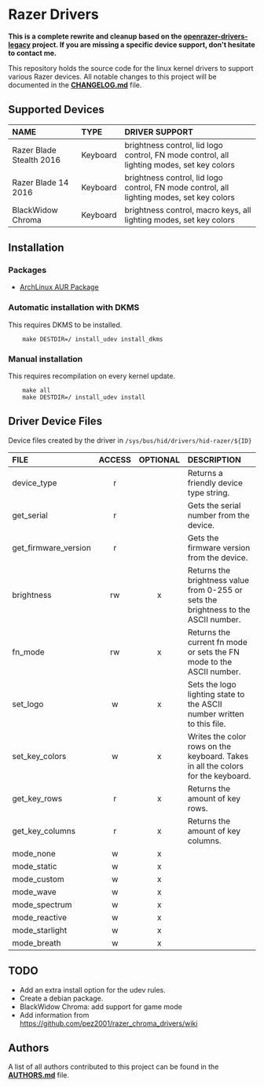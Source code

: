 # Razer Drivers

**This is a complete rewrite and cleanup based on the [openrazer-drivers-legacy](https://github.com/openrazer/openrazer-drivers-legacy) project. If you are missing a specific device support, don't hesitate to contact me.**

This repository holds the source code for the linux kernel drivers to support various Razer devices.
All notable changes to this project will be documented in the **[CHANGELOG.md](CHANGELOG.md)** file.


## Supported Devices

| NAME                     | TYPE     | DRIVER SUPPORT                                                                            |
|:-------------------------|:---------|:------------------------------------------------------------------------------------------|
| Razer Blade Stealth 2016 | Keyboard | brightness control, lid logo control, FN mode control, all lighting modes, set key colors |
| Razer Blade 14 2016      | Keyboard | brightness control, lid logo control, FN mode control, all lighting modes, set key colors |
| BlackWidow Chroma        | Keyboard | brightness control, macro keys, all lighting modes, set key colors                        |


## Installation

### Packages

- [ArchLinux AUR Package](https://aur.archlinux.org/packages/openrazer-drivers-dkms/)

### Automatic installation with DKMS

This requires DKMS to be installed.

```
    make DESTDIR=/ install_udev install_dkms
```

### Manual installation

This requires recompilation on every kernel update.

```
    make all
    make DESTDIR=/ install_udev install
```


## Driver Device Files

Device files created by the driver in `/sys/bus/hid/drivers/hid-razer/${ID}`


| FILE                 | ACCESS | OPTIONAL | DESCRIPTION                                                                         |
|:---------------------|:------:|:--------:|:------------------------------------------------------------------------------------|
| device_type          |   r    |          | Returns a friendly device type string.                                              |
| get_serial           |   r    |          | Gets the serial number from the device.                                             |
| get_firmware_version |   r    |          | Gets the firmware version from the device.                                          |
| brightness           |   rw   |    x     | Returns the brightness value from 0-255 or sets the brightness to the ASCII number. |
| fn_mode              |   rw   |    x     | Returns the current fn mode or sets the FN mode to the ASCII number.                |
| set_logo             |   w    |    x     | Sets the logo lighting state to the ASCII number written to this file.              |
| set_key_colors       |   w    |    x     | Writes the color rows on the keyboard. Takes in all the colors for the keyboard.    |
| get_key_rows         |   r    |    x     | Returns the amount of key rows.                                                     |
| get_key_columns      |   r    |    x     | Returns the amount of key columns.                                                  |
| mode_none            |   w    |    x     |                                                                                     |
| mode_static          |   w    |    x     |                                                                                     |
| mode_custom          |   w    |    x     |                                                                                     |
| mode_wave            |   w    |    x     |                                                                                     |
| mode_spectrum        |   w    |    x     |                                                                                     |
| mode_reactive        |   w    |    x     |                                                                                     |
| mode_starlight       |   w    |    x     |                                                                                     |
| mode_breath          |   w    |    x     |                                                                                     |


## TODO

- Add an extra install option for the udev rules.
- Create a debian package.
- BlackWidow Chroma: add support for game mode
- Add information from https://github.com/pez2001/razer_chroma_drivers/wiki


## Authors

A list of all authors contributed to this project can be found in the **[AUTHORS.md](AUTHORS.md)** file.
